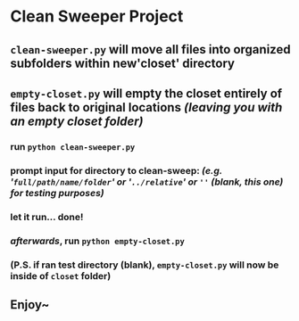 # Clean Sweeper Project

## `clean-sweeper.py` will move all files into organized subfolders within new'closet' directory
## `empty-closet.py` will empty the closet entirely of files back to original locations _(leaving you with an empty closet folder)_

### run `python clean-sweeper.py`
### prompt input for directory to clean-sweep: _(e.g. '`full/path/name/folder`' or '`../relative`' or `''` (blank, this one) for testing purposes)_
### let it run... done!

### *afterwards*, run `python empty-closet.py`
### (P.S. if ran test directory (blank), `empty-closet.py` will now be inside of `closet` folder)

## Enjoy~